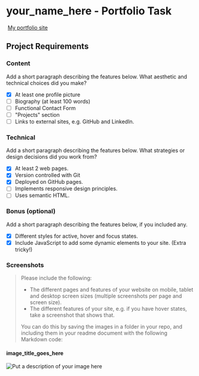 #  your_name_here - Portfolio Task
​
[My portfolio site](link_to_your_site)
​
## Project Requirements

### Content
 Add a short paragraph describing the features below. What aesthetic and technical choices did you make? 
- [x] At least one profile picture
- [ ] Biography (at least 100 words)
- [ ] Functional Contact Form
- [ ] "Projects" section
- [ ] Links to external sites, e.g. GitHub and LinkedIn.
​
### Technical
 Add a short paragraph describing the features below. What strategies or design decisions did you work from? 
- [x] At least 2 web pages.
- [x] Version controlled with Git
- [x] Deployed on GitHub pages.
- [ ] Implements responsive design principles.
- [ ] Uses semantic HTML.

### Bonus (optional)
 Add a short paragraph describing the features below, if you included any. 
- [x] Different styles for active, hover and focus states.
- [x] Include JavaScript to add some dynamic elements to your site. (Extra tricky!)
​
### Screenshots
> Please include the following:
> - The different pages and features of your website on mobile, tablet and desktop screen sizes (multiple screenshots per page and screen size).
> - The different features of your site, e.g. if you have hover states, take a screenshot that shows that.  
> 
> You can do this by saving the images in a folder in your repo, and including them in your readme document with the following Markdown code: 

####  image_title_goes_here 
![Put a description of your image here](./relative_path_to_file)
